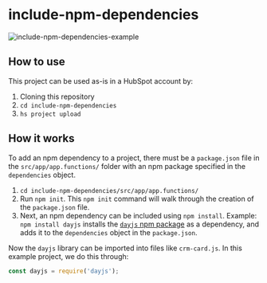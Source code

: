 # include-npm-dependencies

![include-npm-dependencies-example](https://user-images.githubusercontent.com/5553591/184923750-a72c8e3d-4b42-4848-a355-7d528a4c466b.png)

## How to use

This project can be used as-is in a HubSpot account by:

1. Cloning this repository
2. `cd include-npm-dependencies`
3. `hs project upload`

## How it works

To add an npm dependency to a project, there must be a `package.json` file in the `src/app/app.functions/` folder with an npm package specified in the `dependencies` object.

1. `cd include-npm-dependencies/src/app/app.functions/`
2. Run `npm init`. This `npm init` command will walk through the creation of the `package.json` file.
3. Next, an npm dependency can be included using `npm install`. Example: `npm install dayjs` installs the [`dayjs` npm package](https://www.npmjs.com/package/dayjs) as a dependency, and adds it to the `dependencies` object in the `package.json`.

Now the `dayjs` library can be imported into files like `crm-card.js`. In this example project, we do this through:

```js
const dayjs = require('dayjs');
```
